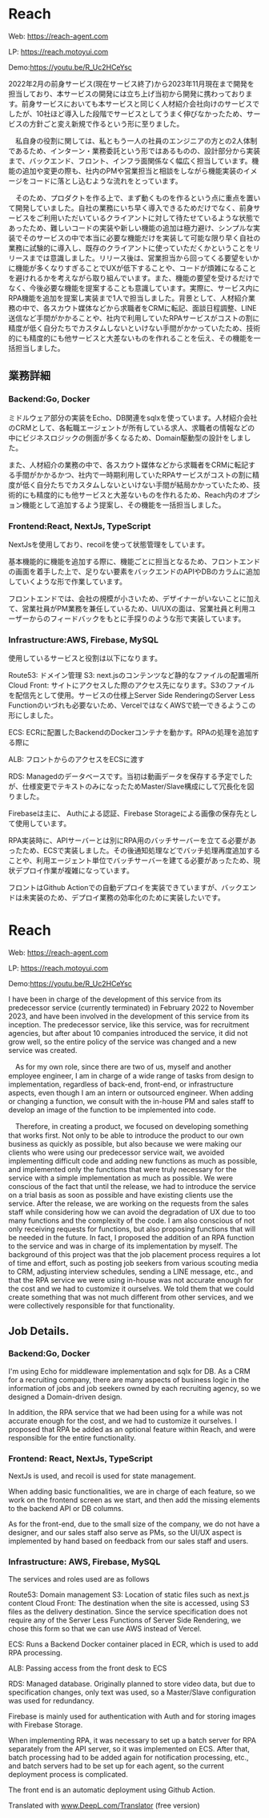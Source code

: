 # Reach

Web: https://reach-agent.com

LP: https://reach.motoyui.com

Demo:https://youtu.be/R_Uc2HCeYsc

2022年2月の前身サービス(現在サービス終了)から2023年11月現在まで開発を担当しており、本サービスの開発には立ち上げ当初から開発に携わっております。前身サービスにおいても本サービスと同じく人材紹介会社向けのサービスでしたが、10社ほど導入した段階でサービスとしてうまく伸びなかったため、サービスの方針ごと変え新規で作るという形に至りました。

　私自身の役割に関しては、私ともう一人の社員のエンジニアの方との2人体制であるため、インターン・業務委託という形ではあるものの、設計部分から実装まで、バックエンド、フロント、インフラ面関係なく幅広く担当しています。機能の追加や変更の際も、社内のPMや営業担当と相談をしながら機能実装のイメージをコードに落とし込むような流れをとっています。

　そのため、プロダクトを作る上で、まず動くものを作るという点に重点を置いて開発していました。自社の業務にいち早く導入できるためだけでなく、前身サービスをご利用いただいているクライアントに対して待たせているような状態であったため、難しいコードの実装や新しい機能の追加は極力避け、シンプルな実装でそのサービスの中で本当に必要な機能だけを実装して可能な限り早く自社の業務に試験的に導入し、既存のクライアントに使っていただくかということをリリースまでは意識しました。リリース後は、営業担当から回ってくる要望をいかに機能が多くなりすぎることでUXが低下することや、コードが煩雑になることを避けれるかを考えながら取り組んでいます。また、機能の要望を受けるだけでなく、今後必要な機能を提案することも意識しています。実際に、サービス内にRPA機能を追加を提案し実装まで1人で担当しました。背景として、人材紹介業務の中で、各スカウト媒体などから求職者をCRMに転記、面談日程調整、LINE送信など手間がかかることや、社内で利用していたRPAサービスがコストの割に精度が低く自分たちでカスタムしないといけない手間がかかっていたため、技術的にも精度的にも他サービスと大差ないものを作れることを伝え、その機能を一括担当しました。

## 業務詳細
### Backend:Go, Docker

ミドルウェア部分の実装をEcho、DB関連をsqlxを使っています。人材紹介会社のCRMとして、各転職エージェントが所有している求人、求職者の情報などの中にビジネスロジックの側面が多くなるため、Domain駆動型の設計をしました。

また、人材紹介の業務の中で、各スカウト媒体などから求職者をCRMに転記する手間がかかるかつ、社内で一時期利用していたRPAサービスがコストの割に精度が低く自分たちでカスタムしないといけない手間が結局かかっていたため、技術的にも精度的にも他サービスと大差ないものを作れるため、Reach内のオプション機能として追加するよう提案し、その機能を一括担当しました。

### Frontend:React, NextJs, TypeScript

NextJsを使用しており、recoilを使って状態管理をしています。

基本機能的に機能を追加する際に、機能ごとに担当となるため、フロントエンドの画面を着手した上で、足りない要素をバックエンドのAPIやDBのカラムに追加していくような形で作業しています。

フロントエンドでは、会社の規模が小さいため、デザイナーがいないことに加えて、営業社員がPM業務を兼任しているため、UI/UXの面は、営業社員と利用ユーザーからのフィードバックをもとに手探りのような形で実装しています。

### Infrastructure:AWS, Firebase, MySQL
使用しているサービスと役割は以下になります。

Route53: ドメイン管理
S3: next.jsのコンテンツなど静的なファイルの配置場所
Cloud Front: サイトにアクセスした際のアクセス先になります。S3のファイルを配信先として使用。サービスの仕様上Server Side RenderingのServer Less Functionのいづれも必要ないため、VercelではなくAWSで統一できるようこの形にしました。

ECS: ECRに配置したBackendのDockerコンテナを動かす。RPAの処理を追加する際に

ALB: フロントからのアクセスをECSに渡す

RDS: Managedのデータベースです。当初は動画データを保存する予定でしたが、仕様変更でテキストのみになったためMaster/Slave構成にして冗長化を図りました。

Firebaseは主に、 Authによる認証、Firebase Storageによる画像の保存先として使用しています。

RPA実装時に、APIサーバーとは別にRPA用のバッチサーバーを立てる必要があったため、ECSで実装しました。その後通知処理などでバッチ処理再度追加することや、利用エージェント単位でバッチサーバーを建てる必要があったため、現状デプロイ作業が複雑になっています。

フロントはGithub Actionでの自動デプロイを実装できていますが、バックエンドは未実装のため、デプロイ業務の効率化のために実装したいです。

# Reach

Web: https://reach-agent.com

LP: https://reach.motoyui.com

Demo:https://youtu.be/R_Uc2HCeYsc

I have been in charge of the development of this service from its predecessor service (currently terminated) in February 2022 to November 2023, and have been involved in the development of this service from its inception. The predecessor service, like this service, was for recruitment agencies, but after about 10 companies introduced the service, it did not grow well, so the entire policy of the service was changed and a new service was created.

　As for my own role, since there are two of us, myself and another employee engineer, I am in charge of a wide range of tasks from design to implementation, regardless of back-end, front-end, or infrastructure aspects, even though I am an intern or outsourced engineer. When adding or changing a function, we consult with the in-house PM and sales staff to develop an image of the function to be implemented into code.

　Therefore, in creating a product, we focused on developing something that works first. Not only to be able to introduce the product to our own business as quickly as possible, but also because we were making our clients who were using our predecessor service wait, we avoided implementing difficult code and adding new functions as much as possible, and implemented only the functions that were truly necessary for the service with a simple implementation as much as possible. We were conscious of the fact that until the release, we had to introduce the service on a trial basis as soon as possible and have existing clients use the service. After the release, we are working on the requests from the sales staff while considering how we can avoid the degradation of UX due to too many functions and the complexity of the code. I am also conscious of not only receiving requests for functions, but also proposing functions that will be needed in the future. In fact, I proposed the addition of an RPA function to the service and was in charge of its implementation by myself. The background of this project was that the job placement process requires a lot of time and effort, such as posting job seekers from various scouting media to CRM, adjusting interview schedules, sending a LINE message, etc., and that the RPA service we were using in-house was not accurate enough for the cost and we had to customize it ourselves. We told them that we could create something that was not much different from other services, and we were collectively responsible for that functionality.

## Job Details.
### Backend:Go, Docker

I'm using Echo for middleware implementation and sqlx for DB. As a CRM for a recruiting company, there are many aspects of business logic in the information of jobs and job seekers owned by each recruiting agency, so we designed a Domain-driven design.

In addition, the RPA service that we had been using for a while was not accurate enough for the cost, and we had to customize it ourselves. I proposed that RPA be added as an optional feature within Reach, and were responsible for the entire functionality.

### Frontend: React, NextJs, TypeScript

NextJs is used, and recoil is used for state management.

When adding basic functionalities, we are in charge of each feature, so we work on the frontend screen as we start, and then add the missing elements to the backend API or DB columns.

As for the front-end, due to the small size of the company, we do not have a designer, and our sales staff also serve as PMs, so the UI/UX aspect is implemented by hand based on feedback from our sales staff and users.

### Infrastructure: AWS, Firebase, MySQL
The services and roles used are as follows

Route53: Domain management
S3: Location of static files such as next.js content
Cloud Front: The destination when the site is accessed, using S3 files as the delivery destination. Since the service specification does not require any of the Server Less Functions of Server Side Rendering, we chose this form so that we can use AWS instead of Vercel.

ECS: Runs a Backend Docker container placed in ECR, which is used to add RPA processing.

ALB: Passing access from the front desk to ECS

RDS: Managed database. Originally planned to store video data, but due to specification changes, only text was used, so a Master/Slave configuration was used for redundancy.

Firebase is mainly used for authentication with Auth and for storing images with Firebase Storage.

When implementing RPA, it was necessary to set up a batch server for RPA separately from the API server, so it was implemented on ECS. After that, batch processing had to be added again for notification processing, etc., and batch servers had to be set up for each agent, so the current deployment process is complicated.

The front end is an automatic deployment using Github Action.

Translated with www.DeepL.com/Translator (free version)